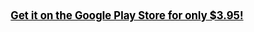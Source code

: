 <style>
	a {
		font-size: larger;
		color:black;
		font-weight:bold;
		text-decoration:underline;
	}
	.centerDiv {
		text-align:center;
	}
</style>
<div class="centerDiv"><a href="https://play.google.com/store/apps/details?id=com.jaredshack.androidtime">Get it on the Google Play Store for only $3.95!</a>
</div>
